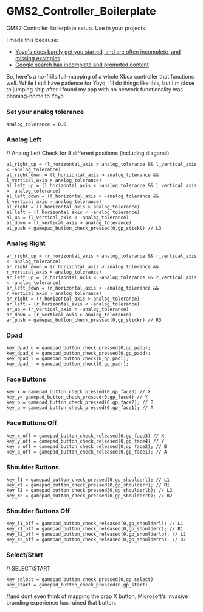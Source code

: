 # GMS2_Controller_Boilerplate
GMS2 Controller Boilerplate setup. Use in your projects. 

I made this because:
* [Yoyo's docs barely get you started, and are often incomplete, and missing examples](https://manual.yoyogames.com/GameMaker_Language/GML_Reference/Game_Input/GamePad_Input/Gamepad_Input.htm)
* [Google search has incomplete and promoted content](https://www.google.com/search?q=gms2+gamepad+boilerplate)

So, here's a no-frills full-mapping of a whole Xbox controller that functions well. While I still have patience for Yoyo, I'll do things like this, but I'm close to jumping ship after I found my app with no network functionality was phoning-home to Yoyo.

### Set your analog tolerance
```analog_tolerance = 0.6``` 

### Analog Left
// Analog Left Check for 8 different positions (including diagonal)
```
al_right_up = (l_horizontal_axis > analog_tolerance && l_vertical_axis < -analog_tolerance) 
al_right_down = (l_horizontal_axis > analog_tolerance && l_vertical_axis > analog_tolerance)
al_left_up = (l_horizontal_axis < -analog_tolerance && l_vertical_axis < -analog_tolerance) 
al_left_down = (l_horizontal_axis < -analog_tolerance && l_vertical_axis > analog_tolerance) 
al_right = (l_horizontal_axis > analog_tolerance)
al_left = (l_horizontal_axis < -analog_tolerance) 
al_up = (l_vertical_axis < -analog_tolerance)
al_down = (l_vertical_axis > analog_tolerance) 
al_push = gamepad_button_check_pressed(0,gp_stickl) // L3
```

### Analog Right
```
ar_right_up = (r_horizontal_axis > analog_tolerance && r_vertical_axis < -analog_tolerance) 
ar_right_down = (r_horizontal_axis > analog_tolerance && r_vertical_axis > analog_tolerance)
ar_left_up = (r_horizontal_axis < -analog_tolerance && r_vertical_axis < -analog_tolerance) 
ar_left_down = (r_horizontal_axis < -analog_tolerance && r_vertical_axis > analog_tolerance) 
ar_right = (r_horizontal_axis > analog_tolerance)
ar_left = (r_horizontal_axis < -analog_tolerance) 
ar_up = (r_vertical_axis < -analog_tolerance)
ar_down = (r_vertical_axis > analog_tolerance) 
ar_push = gamepad_button_check_pressed(0,gp_stickr) // R3
```

### Dpad
```
key_dpad_u = gamepad_button_check_pressed(0,gp_padu);
key_dpad_d = gamepad_button_check_pressed(0,gp_padd);
key_dpad_l = gamepad_button_check(0,gp_padl);
key_dpad_r = gamepad_button_check(0,gp_padr);
```

### Face Buttons
```
key_x = gamepad_button_check_pressed(0,gp_face3) // X
key_y= gamepad_button_check_pressed(0,gp_face4) // Y
key_b = gamepad_button_check_pressed(0,gp_face2); // B
key_a = gamepad_button_check_pressed(0,gp_face1); // A
```

### Face Buttons Off
```
key_x_off = gamepad_button_check_released(0,gp_face3) // X
key_y_off = gamepad_button_check_released(0,gp_face4) // Y
key_b_off = gamepad_button_check_released(0,gp_face2); // B
key_a_off = gamepad_button_check_released(0,gp_face1); // A
```

### Shoulder Buttons
```
key_l1 = gamepad_button_check_pressed(0,gp_shoulderl); // L1
key_r1 = gamepad_button_check_pressed(0,gp_shoulderr); // R1
key_l2 = gamepad_button_check_pressed(0,gp_shoulderlb); // L2
key_r2 = gamepad_button_check_pressed(0,gp_shoulderrb); // R2
```

### Shoulder Buttons Off
```
key_l1_off = gamepad_button_check_released(0,gp_shoulderl); // L1
key_r1_off = gamepad_button_check_released(0,gp_shoulderr); // R1
key_l2_off = gamepad_button_check_released(0,gp_shoulderlb); // L2
key_r2_off = gamepad_button_check_released(0,gp_shoulderrb); // R2
```

### Select/Start
// SELECT/START
```
key_select = gamepad_button_check_pressed(0,gp_select)
key_start = gamepad_button_check_pressed(0,gp_start)
```

//and dont even think of mapping the crap X button, Microsoft's invasive branding experience has ruined that button. 
